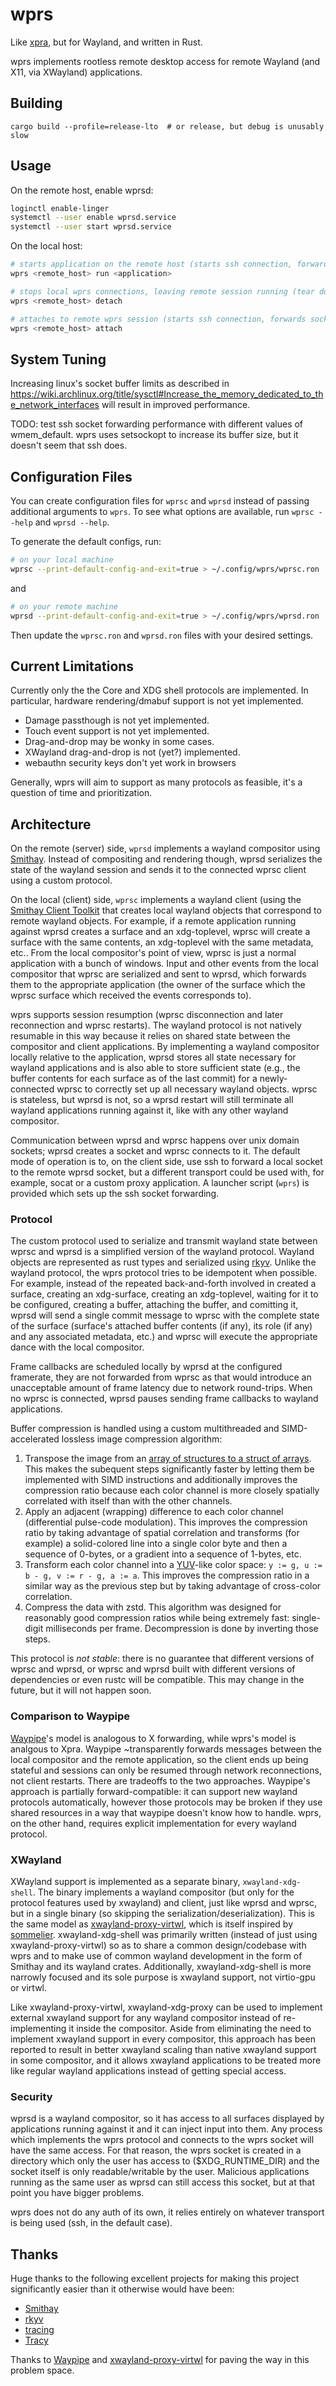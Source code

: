 # wprs

Like [xpra](https://en.wikipedia.org/wiki/Xpra), but for Wayland, and written in
Rust.

wprs implements rootless remote desktop access for remote Wayland (and X11, via
XWayland) applications.


## Building

`cargo build --profile=release-lto  # or release, but debug is unusably slow`


## Usage

On the remote host, enable wprsd:
```bash
loginctl enable-linger
systemctl --user enable wprsd.service
systemctl --user start wprsd.service
```

On the local host:
```bash
# starts application on the remote host (starts ssh connection, forwards sockets, starts wprsc, runs application)
wprs <remote_host> run <application>

# stops local wprs connections, leaving remote session running (tear down ssh connection and forwarded sockets, stops wprsc)
wprs <remote_host> detach

# attaches to remote wprs session (starts ssh connection, forwards sockets, starts wprsc)
wprs <remote_host> attach
```

## System Tuning

Increasing linux's socket buffer limits as described in
<https://wiki.archlinux.org/title/sysctl#Increase_the_memory_dedicated_to_the_network_interfaces>
will result in improved performance.

TODO: test ssh socket forwarding performance with different values of
wmem_default. wprs uses setsockopt to increase its buffer size, but it doesn't
seem that ssh does.

## Configuration Files

You can create configuration files for `wprsc` and `wprsd` instead of passing additional
arguments to `wprs`. To see what options are available, run `wprsc --help` and
`wprsd --help`.

To generate the default configs, run:
```bash
# on your local machine
wprsc --print-default-config-and-exit=true > ~/.config/wprs/wprsc.ron
```
and
```bash
# on your remote machine
wprsd --print-default-config-and-exit=true > ~/.config/wprs/wprsd.ron
```

Then update the `wprsc.ron` and `wprsd.ron` files with your desired settings.


## Current Limitations

Currently only the the Core and XDG shell protocols are implemented. In
particular, hardware rendering/dmabuf support is not yet implemented.

- Damage passthough is not yet implemented.
- Touch event support is not yet implemented.
- Drag-and-drop may be wonky in some cases.
- XWayland drag-and-drop is not (yet?) implemented.
- webauthn security keys don't yet work in browsers

Generally, wprs will aim to support as many protocols as feasible, it's a
question of time and prioritization.

## Architecture

On the remote (server) side, `wprsd` implements a wayland compositor using
[Smithay](https://github.com/Smithay/smithay). Instead of compositing and
rendering though, wprsd serializes the state of the wayland session and sends it
to the connected wprsc client using a custom protocol.

On the local (client) side, `wprsc` implements a wayland client (using the
[Smithay Client Toolkit](https://github.com/Smithay/client-toolkit) that creates
local wayland objects that correspond to remote wayland objects. For example, if
a remote application running against wprsd creates a surface and an
xdg-toplevel, wprsc will create a surface with the same contents, an
xdg-toplevel with the same metadata, etc.. From the local compositor's point of
view, wprsc is just a normal application with a bunch of windows. Input and
other events from the local compositor that wprsc are serialized and sent to
wprsd, which forwards them to the appropriate application (the owner of the
surface which the wprsc surface which received the events corresponds to).

wprs supports session resumption (wprsc disconnection and later reconnection and
wprsc restarts). The wayland protocol is not natively resumable in this way
because it relies on shared state between the compositor and client
applications. By implementing a wayland compositor locally relative to the
application, wprsd stores all state necessary for wayland applications and is
also able to store sufficient state (e.g., the buffer contents for each surface
as of the last commit) for a newly-connected wprsc to correctly set up all
necessary wayland objects. wprsc is stateless, but wprsd is not, so a wprsd
restart will still terminate all wayland applications running against it, like
with any other wayland compositor.

Communication between wprsd and wprsc happens over unix domain sockets; wprsd
creates a socket and wprsc connects to it. The default mode of operation is to,
on the client side, use ssh to forward a local socket to the remote wprsd
socket, but a different transport could be used with, for example, socat or a
custom proxy application. A launcher script (`wprs`) is provided which sets up
the ssh socket forwarding.

### Protocol

The custom protocol used to serialize and transmit wayland state between wprsc
and wprsd is a simplified version of the wayland protocol. Wayland objects are
represented as rust types and serialized using
[rkyv](https://github.com/rkyv/rkyv). Unlike the wayland protocol, the wprs
protocol tries to be idempotent when possible. For example, instead of the
repeated back-and-forth involved in created a surface, creating an xdg-surface,
creating an xdg-toplevel, waiting for it to be configured, creating a buffer,
attaching the buffer, and comitting it, wprsd will send a single commit message
to wprsc with the complete state of the surface (surface's attached buffer
contents (if any), its role (if any) and any associated metadata, etc.) and
wprsc will execute the appropriate dance with the local compositor.

Frame callbacks are scheduled locally by wprsd at the configured framerate, they
are not forwarded from wprsc as that would introduce an unacceptable amount of
frame latency due to network round-trips. When no wprsc is connected, wprsd
pauses sending frame callbacks to wayland applications.

Buffer compression is handled using a custom multithreaded and SIMD-accelerated
lossless image compression algorithm:

1. Transpose the image from an [array of structures to a struct of
   arrays](https://en.wikipedia.org/wiki/AoS_and_SoA). This makes the subequent
   steps significantly faster by letting them be implemented with SIMD
   instructions and additionally improves the compression ratio because each
   color channel is more closely spatially correlated with itself than with the
   other
   channels.
2. Apply an adjacent (wrapping) difference to each color channel (differential
   pulse-code modulation). This improves the compression ratio by taking
   advantage of spatial correlation and transforms (for example) a solid-colored
   line into a single color byte and then a sequence of 0-bytes, or a gradient
   into a sequence of 1-bytes, etc.
3. Transform each color channel into a
   [YUV](https://en.wikipedia.org/wiki/Y%E2%80%B2UV)-like color space: `y := g,
   u := b - g, v := r - g, a := a`. This improves the compression ratio in a
   similar way as the previous step but by taking advantage of cross-color
   correlation.
4. Compress the data with zstd.
This algorithm was designed for reasonably good compression ratios while being
extremely fast: single-digit milliseconds per frame. Decompression is done by
inverting those steps.

This protocol is *not stable*: there is no guarantee that different versions of
wprsc and wprsd, or wprsc and wprsd built with different versions of
dependencies or even rustc will be compatible. This may change in the future,
but it will not happen soon.

### Comparison to Waypipe

[Waypipe](https://gitlab.freedesktop.org/mstoeckl/waypipe)'s model is analogous
to X forwarding, while wprs's model is analgous to Xpra. Waypipe ~transparently
forwards messages between the local compositor and the remote application, so
the client ends up being stateful and sessions can only be resumed through
network reconnections, not client restarts. There are tradeoffs to the two
approaches. Waypipe's approach is partially forward-compatible: it can support
new wayland protocols automatically, however those protocols may be broken if
they use shared resources in a way that waypipe doesn't know how to handle.
wprs, on the other hand, requires explicit implementation for every wayland
protocol.

### XWayland

XWayland support is implemented as a separate binary, `xwayland-xdg-shell`. The
binary implements a wayland compositor (but only for the protocol features used
by xwayland) and client, just like wprsd and wprsc, but in a single binary (so
skipping the serialization/deserialization). This is the same model as
[xwayland-proxy-virtwl](https://github.com/talex5/wayland-proxy-virtwl#xwayland-support),
which is itself inspired by
[sommelier](https://chromium.googlesource.com/chromiumos/platform2/+/main/vm_tools/sommelier/).
xwayland-xdg-shell was primarily written (instead of just using
xwayland-proxy-virtwl) so as to share a common design/codebase with wprs and to
make use of common wayland development in the form of Smithay and its wayland
crates. Additionally, xwayland-xdg-shell is more narrowly focused and its sole
purpose is xwayland support, not virtio-gpu or virtwl.

Like xwayland-proxy-virtwl, xwayland-xdg-proxy can be used to implement external
xwayland support for any wayland compositor instead of re-implementing it inside
the compositor. Aside from eliminating the need to implement xwayland support in
every compositor, this approach has been reported to result in better xwayland
scaling than native xwayland support in some compositor, and it allows xwayland
applications to be treated more like regular wayland applications instead of
getting special access.

### Security

wprsd is a wayland compositor, so it has access to all surfaces displayed by
applications running against it and it can inject input into them. Any process
which implements the wprs protocol and connects to the wprs socket will have the
same access. For that reason, the wprs socket is created in a directory which
only the user has access to ($XDG_RUNTIME_DIR) and the socket itself is only
readable/writable by the user. Malicious applications running as the same user
as wprsd can still access this socket, but at that point you have bigger
problems.

wprs does not do any auth of its own, it relies entirely on whatever transport
is being used (ssh, in the default case).

## Thanks

Huge thanks to the following excellent projects for making this project
significantly easier than it otherwise would have been:

- [Smithay](https://github.com/Smithay)
- [rkyv](https://github.com/rkyv/rkyv)
- [tracing](https://github.com/tokio-rs/tracing)
- [Tracy](https://github.com/wolfpld/tracy)

Thanks to [Waypipe](https://gitlab.freedesktop.org/mstoeckl/waypipe) and
[xwayland-proxy-virtwl](https://github.com/talex5/wayland-proxy-virtwl#xwayland-support)
for paving the way in this problem space.
